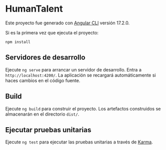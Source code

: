 # HumanTalent

Este proyecto fue generado con [Angular CLI](https://github.com/angular/angular-cli) versión 17.2.0.

Si es la primera vez que ejecuta el proyecto:

~~~
npm install
~~~

## Servidores de desarrollo

Ejecute `ng serve` para arrancar un servidor de desarrollo. Entra a `http://localhost:4200/`. La aplicación se recargará automáticamente si haces cambios en el código fuente.

## Build

Ejecute `ng build` para construir el proyecto. Los artefactos construidos se almacenarán en el directorio `dist/`.

## Ejecutar pruebas unitarias

Ejecute `ng test` para ejecutar las pruebas unitarias  a través de [Karma](https://karma-runner.github.io).

